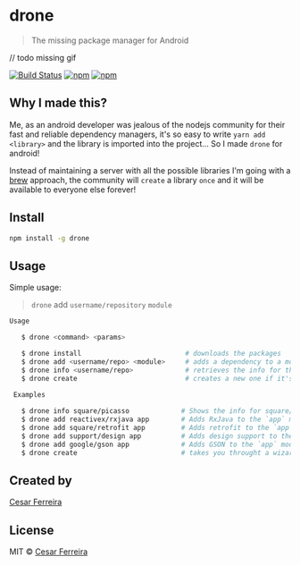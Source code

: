 # drone
> The missing package manager for Android

// todo missing gif
 <!-- <p align="center">
  <img src="https://raw.githubusercontent.com/cesarferreira/assets/master/images/screenshot_terminal_hello_world.png" width="100%" />
</p>  -->

 [![Build Status](https://travis-ci.org/cesarferreira/drone.svg?branch=master)](https://travis-ci.org/cesarferreira/drone)
[![npm](https://img.shields.io/npm/dt/drone.svg)](https://www.npmjs.com/package/drone)
[![npm](https://img.shields.io/npm/v/drone.svg)](https://www.npmjs.com/package/drone) 


## Why I made this?
Me, as an android developer was jealous of the nodejs community for their fast and reliable dependency managers, it's so easy to write `yarn add <library>` and the library is imported into the project... So I made `drone` for android!

Instead of maintaining a server with all the possible libraries I'm going with a [brew](https://brew.sh/) approach, the community will `create` a library `once` and it will be available to everyone else forever!

## Install

```sh
npm install -g drone
```

## Usage
Simple usage:
> `drone` add `username/repository` `module`

```bash
Usage

   $ drone <command> <params>

   $ drone install                          # downloads the packages
   $ drone add <username/repo> <module>     # adds a dependency to a module
   $ drone info <username/repo>             # retrieves the info for this package
   $ drone create                           # creates a new one if it's not in the server yet
   
 Examples

   $ drone info square/picasso             # Shows the info for square/picasso
   $ drone add reactivex/rxjava app        # Adds RxJava to the `app` module
   $ drone add square/retrofit app         # Adds retrofit to the `app` module
   $ drone add support/design app          # Adds design support to the `app` module
   $ drone add google/gson app             # Adds GSON to the `app` module
   $ drone create                          # takes you throught a wizard
```
   
   <!-- # If one person does this, no one else will need to!
   $ drone create square/picasso --dependency com.squareup.picasso:picasso -->
   <!-- # Multiline
   $ drone create square/picasso  \
          --homepage http://square.github.io/picasso \
          --description "image downloading and caching library" \
          --dependency com.squareup.picasso:picasso \
          --server jcenter -->

## Created by
[Cesar Ferreira](https://cesarferreira.com)

## License
MIT © [Cesar Ferreira](http://cesarferreira.com)

